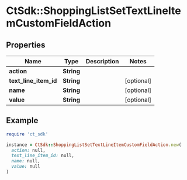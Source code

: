 # CtSdk::ShoppingListSetTextLineItemCustomFieldAction

## Properties

| Name | Type | Description | Notes |
| ---- | ---- | ----------- | ----- |
| **action** | **String** |  |  |
| **text_line_item_id** | **String** |  | [optional] |
| **name** | **String** |  | [optional] |
| **value** | **String** |  | [optional] |

## Example

```ruby
require 'ct_sdk'

instance = CtSdk::ShoppingListSetTextLineItemCustomFieldAction.new(
  action: null,
  text_line_item_id: null,
  name: null,
  value: null
)
```

